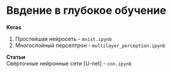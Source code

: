 # Ввдение в глубокое обучение

**Keras**    
1. Простейшая нейросеть - `mnist.ipynb`
2. Многослойный персептрон - `multilayer_perception.ipynb`

**Статьи**       
Свёрточные нейронные сети [U-net] - `cnn.ipynb`
